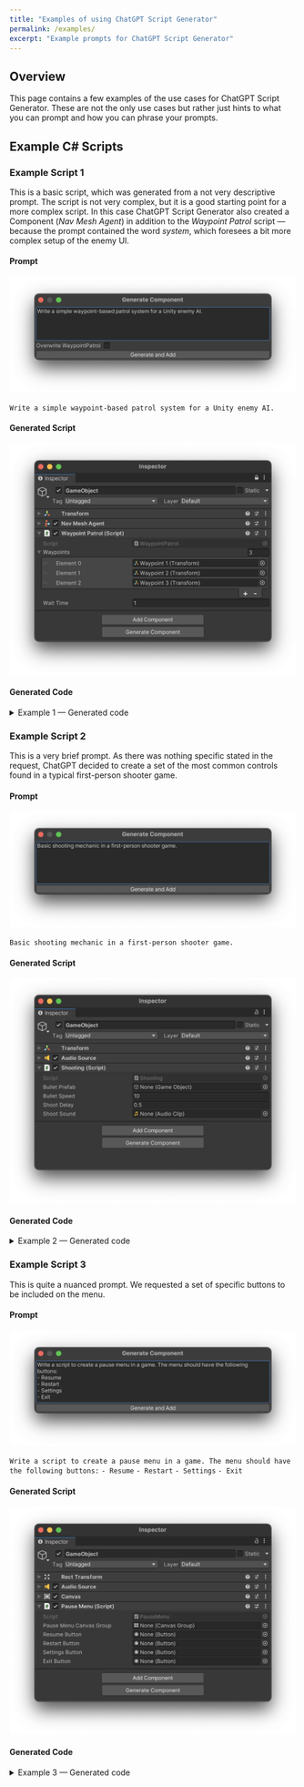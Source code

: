```yaml
---
title: "Examples of using ChatGPT Script Generator"
permalink: /examples/
excerpt: "Example prompts for ChatGPT Script Generator"
---
```


## Overview

This page contains a few examples of the use cases for ChatGPT Script Generator. These are not the only use cases but rather just hints to what you can prompt and how you can phrase your prompts.

## Example C# Scripts









### Example Script 1
This is a basic script, which was generated from a not very descriptive prompt. The script is not very complex, but it is a good starting point for a more complex script. In this case ChatGPT Script Generator also created a Component (_Nav Mesh Agent_) in addition to the _Waypoint Patrol_ script — because the prompt contained the word _system_, which foresees a bit more complex setup of the enemy UI.

#### Prompt

![](../assets/images/manual_images/sg-prompt-1.png)

`Write a simple waypoint-based patrol system for a Unity enemy AI.`

#### Generated Script

![](../assets/images/manual_images/sg-result-1.png)

#### Generated Code

<details><summary>Example 1 — Generated code</summary><div markdown="1">

```hlsl
using UnityEngine;
 
[RequireComponent(typeof(UnityEngine.AI.NavMeshAgent))]
public class WaypointPatrol : MonoBehaviour
{
    [Tooltip("List of waypoints for the enemy to patrol")]
    public Transform[] waypoints;
 
    [Tooltip("Time in seconds to wait at each waypoint")]
    public float waitTime = 1f;
 
    private int currentWaypointIndex;
    private UnityEngine.AI.NavMeshAgent navMeshAgent;
    private float waitTimer;
 
    private void Start()
    {
        navMeshAgent = GetComponent<UnityEngine.AI.NavMeshAgent>();
        currentWaypointIndex = 0;
        waitTimer = 0f;
 
        if (waypoints.Length == 0)
        {
            Debug.LogError("No waypoints assigned to WaypointPatrol script on " + gameObject.name);
        }
        else
        {
            SetDestination();
        }
    }
 
    private void Update()
    {
        if (navMeshAgent.remainingDistance <= navMeshAgent.stoppingDistance)
        {
            waitTimer += Time.deltaTime;
 
            if (waitTimer >= waitTime)
            {
                currentWaypointIndex = (currentWaypointIndex + 1) % waypoints.Length;
                SetDestination();
                waitTimer = 0f;
            }
        }
    }
 
    private void SetDestination()
    {
        navMeshAgent.SetDestination(waypoints[currentWaypointIndex].position);
    }
}
```

</div></details>











### Example Script 2
This is a very brief prompt. As there was nothing specific stated in the request, ChatGPT decided to create a set of the most common controls found in a typical first-person shooter game.

#### Prompt

![](../assets/images/manual_images/sg-prompt-2.png)

`Basic shooting mechanic in a first-person shooter game.`

#### Generated Script

![](../assets/images/manual_images/sg-result-2.png)

#### Generated Code

<details><summary>Example 2 — Generated code</summary><div markdown="1">

```hlsl
using UnityEngine;
 
[RequireComponent(typeof(AudioSource))]
public class Shooting : MonoBehaviour
{
    [Tooltip("The prefab of the bullet to be shot.")]
    public GameObject bulletPrefab;
    [Tooltip("The speed at which the bullet travels.")]
    public float bulletSpeed = 10f;
    [Tooltip("The delay between shots.")]
    public float shootDelay = 0.5f;
    [Tooltip("The sound effect to play when shooting.")]
    public AudioClip shootSound;
 
    private AudioSource audioSource;
    private float lastShotTime;
 
    private void Start()
    {
        audioSource = GetComponent<AudioSource>();
    }
 
    private void Update()
    {
        if (Input.GetMouseButton(0) && Time.time - lastShotTime > shootDelay)
        {
            Shoot();
            lastShotTime = Time.time;
        }
    }
 
    private void Shoot()
    {
        GameObject bullet = Instantiate(bulletPrefab, transform.position, transform.rotation);
        Rigidbody bulletRigidbody = bullet.GetComponent<Rigidbody>();
        bulletRigidbody.velocity = transform.forward * bulletSpeed;
 
        if (shootSound != null)
        {
            audioSource.PlayOneShot(shootSound);
        }
    }
}
```

</div></details>









### Example Script 3
This is quite a nuanced prompt. We requested a set of specific buttons to be included on the menu.

#### Prompt

![](../assets/images/manual_images/sg-prompt-3.png)

`Write a script to create a pause menu in a game. The menu should have the following buttons:`
`- Resume`
`- Restart`
`- Settings`
`- Exit`

#### Generated Script

![](../assets/images/manual_images/sg-result-3.png)

#### Generated Code

<details><summary>Example 3 — Generated code</summary><div markdown="1">

```hlsl
using UnityEngine;
using UnityEngine.SceneManagement;
using UnityEngine.UI;
 
[RequireComponent(typeof(Canvas))]
public class PauseMenu : MonoBehaviour
{
    [Tooltip("The canvas group for the pause menu")]
    [SerializeField] private CanvasGroup pauseMenuCanvasGroup;
 
    [Tooltip("The button to resume the game")]
    [SerializeField] private Button resumeButton;
 
    [Tooltip("The button to restart the game")]
    [SerializeField] private Button restartButton;
 
    [Tooltip("The button to open the settings menu")]
    [SerializeField] private Button settingsButton;
 
    [Tooltip("The button to exit the game")]
    [SerializeField] private Button exitButton;
 
    private void Start()
    {
        // Set up button listeners
        resumeButton.onClick.AddListener(ResumeGame);
        restartButton.onClick.AddListener(RestartGame);
        settingsButton.onClick.AddListener(OpenSettingsMenu);
        exitButton.onClick.AddListener(ExitGame);
    }
 
    private void Update()
    {
        // Toggle pause menu on/off with escape key
        if (Input.GetKeyDown(KeyCode.Escape))
        {
            TogglePauseMenu();
        }
    }
 
    private void TogglePauseMenu()
    {
        // Toggle canvas group alpha and interactivity
        pauseMenuCanvasGroup.alpha = 1 - pauseMenuCanvasGroup.alpha;
        pauseMenuCanvasGroup.interactable = !pauseMenuCanvasGroup.interactable;
        pauseMenuCanvasGroup.blocksRaycasts = !pauseMenuCanvasGroup.blocksRaycasts;
 
        // Pause/unpause game time
        Time.timeScale = 1 - Time.timeScale;
    }
 
    private void ResumeGame()
    {
        TogglePauseMenu();
    }
 
    private void RestartGame()
    {
        SceneManager.LoadScene(SceneManager.GetActiveScene().name);
        Time.timeScale = 1;
    }
 
    private void OpenSettingsMenu()
    {
        // TODO: Implement settings menu
    }
 
    private void ExitGame()
    {
        Application.Quit();
    }
}
```

</div></details>



<!--
{% include video.html url='/assets/images/manual-videos/chroma-shader-gradient-shading.mp4' %}{: .image-fancy}
-->
